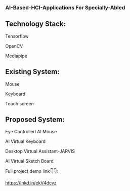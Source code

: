 ### AI-Based-HCI-Applications For Specially-Abled 


## Technology Stack:

Tensorflow

OpenCV

Mediapipe

## Existing System:

Mouse

Keyboard

Touch screen

## Proposed System:

Eye Controlled AI Mouse

AI Virtual Keyboard

Desktop Virtual Assistant-JARVIS

AI Virtual Sketch Board

Full project demo link👇👇:

https://lnkd.in/ekV4dcvz
